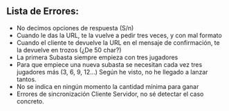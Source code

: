 ## Lista de Errores:
 
* No decimos opciones de respuesta (S/n)
* Cuando le das la URL, te la vuelve a pedir tres veces, y con mal formato
* Cuando el cliente te devuelve la URL en el mensaje de confirmación, te la devuelve en trozos (¿De 50 char?)
* La primera Subasta siempre empieza con tres jugadores
* Para que empiece una nueva subasta se necesitan cada vez tres jugadores más (3, 6, 9, 12...) Según he visto, no he llegado a lanzar tantos.
* No se indica en ningún momento la cantidad mínima para ganar
* Errores de sincronización Cliente Servidor, no sé detectar el caso concreto.
